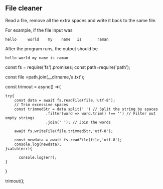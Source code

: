 ## File cleaner
Read a file, remove all the extra spaces and write it back to the same file.

For example, if the file input was
```
hello     world    my    name   is       raman
```

After the program runs, the output should be

```
hello world my name is raman
```

const fs = require('fs').promises; 
const path=require('path');


const file =path.join(__dirname,'a.txt');


const trimout = async() =>{

    try{
        const data = await fs.readFile(file,'utf-8');
        // Trim excessive spaces
        const trimmedStr = data.split(' ') // Split the string by spaces
                      .filter(word => word.trim() !== '') // Filter out empty strings
                      .join(' '); // Join the words

        await fs.writeFile(file,trimmedStr,'utf-8');

        const newdata = await fs.readFile(file,'utf-8');
        console.log(newdata);              
    }catch(err){

          console.log(err);
    }
}



trimout();